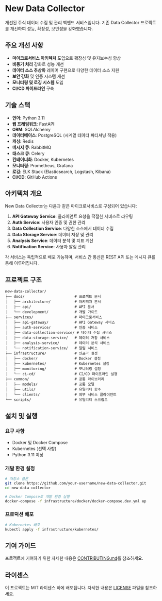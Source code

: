 # New Data Collector

개선된 주식 데이터 수집 및 관리 백엔드 서비스입니다. 기존 Data Collector 프로젝트를 개선하여 성능, 확장성, 보안성을 강화했습니다.

## 주요 개선 사항

- **마이크로서비스 아키텍처** 도입으로 확장성 및 유지보수성 향상
- **비동기 처리** 강화로 성능 개선
- **데이터 소스 추상화** 레이어 구현으로 다양한 데이터 소스 지원
- **보안 강화** 및 인증 시스템 개선
- **모니터링 및 로깅 시스템** 도입
- **CI/CD 파이프라인** 구축

## 기술 스택

- **언어**: Python 3.11
- **웹 프레임워크**: FastAPI
- **ORM**: SQLAlchemy
- **데이터베이스**: PostgreSQL (시계열 데이터 파티셔닝 적용)
- **캐싱**: Redis
- **메시지 큐**: RabbitMQ
- **태스크 큐**: Celery
- **컨테이너화**: Docker, Kubernetes
- **모니터링**: Prometheus, Grafana
- **로깅**: ELK Stack (Elasticsearch, Logstash, Kibana)
- **CI/CD**: GitHub Actions

## 아키텍처 개요

New Data Collector는 다음과 같은 마이크로서비스로 구성되어 있습니다:

1. **API Gateway Service**: 클라이언트 요청을 적절한 서비스로 라우팅
2. **Auth Service**: 사용자 인증 및 권한 관리
3. **Data Collection Service**: 다양한 소스에서 데이터 수집
4. **Data Storage Service**: 데이터 저장 및 관리
5. **Analysis Service**: 데이터 분석 및 지표 계산
6. **Notification Service**: 사용자 알림 관리

각 서비스는 독립적으로 배포 가능하며, 서비스 간 통신은 REST API 또는 메시지 큐를 통해 이루어집니다.

## 프로젝트 구조

```
new-data-collector/
├── docs/                       # 프로젝트 문서
│   ├── architecture/           # 아키텍처 문서
│   ├── api/                    # API 문서
│   └── development/            # 개발 가이드
├── services/                   # 마이크로서비스
│   ├── api-gateway/            # API Gateway 서비스
│   ├── auth-service/           # 인증 서비스
│   ├── data-collection-service/ # 데이터 수집 서비스
│   ├── data-storage-service/   # 데이터 저장 서비스
│   ├── analysis-service/       # 데이터 분석 서비스
│   └── notification-service/   # 알림 서비스
├── infrastructure/             # 인프라 설정
│   ├── docker/                 # Docker 설정
│   ├── kubernetes/             # Kubernetes 설정
│   ├── monitoring/             # 모니터링 설정
│   └── ci-cd/                  # CI/CD 파이프라인 설정
├── common/                     # 공통 라이브러리
│   ├── models/                 # 공통 모델
│   ├── utils/                  # 유틸리티 함수
│   └── clients/                # 외부 서비스 클라이언트
└── scripts/                    # 유틸리티 스크립트
```

## 설치 및 실행

### 요구 사항

- Docker 및 Docker Compose
- Kubernetes (선택 사항)
- Python 3.11 이상

### 개발 환경 설정

```bash
# 저장소 클론
git clone https://github.com/your-username/new-data-collector.git
cd new-data-collector

# Docker Compose로 개발 환경 실행
docker-compose -f infrastructure/docker/docker-compose.dev.yml up
```

### 프로덕션 배포

```bash
# Kubernetes 배포
kubectl apply -f infrastructure/kubernetes/
```

## 기여 가이드

프로젝트에 기여하기 위한 자세한 내용은 [CONTRIBUTING.md](docs/development/CONTRIBUTING.md)를 참조하세요.

## 라이센스

이 프로젝트는 MIT 라이센스 하에 배포됩니다. 자세한 내용은 [LICENSE](LICENSE) 파일을 참조하세요. 